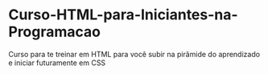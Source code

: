 # Curso-HTML-para-Iniciantes-na-Programacao
Curso para te treinar em HTML para você subir na pirâmide do aprendizado e iniciar futuramente em CSS
